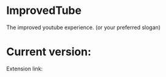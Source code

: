 # ImprovedTube 

The improved youtube experience. (or your preferred slogan)

# Current version:
<Insert current version here>

Extension link:

<List of features here>
 
